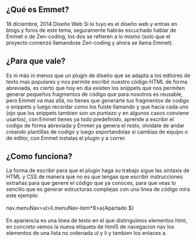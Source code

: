 ## ¿Qué es Emmet?
18 diciembre, 2014 Diseño Web
Si lo tuyo es el diseño web y entras en blogs y foros de este tema, seguramente habrás escuchado hablar de Emmet o de Zen-coding, los dos se refieren a lo mismo (solo que el proyecto comenzó llamandose Zen-coding y ahora se llama Emmet).

## ¿Para que vale?
Es ni más ni menos que un plugin de diseño que se adapta a los editores de texto mas populares y nos permite escribir nuestro código HTML de forma abreviada, es cierto que hoy en dia existen los snippets que nos permiten generar pequeños fragmentos de código que para nosotros es reusable, pero Emmet va mas allá, no tienes que generarte tus fragmentos de codigo o snippets y luego recordar como los fuiste llamando y que hacia cada uno (ojo que los snippets tambien son un puntazo y en algunos casos conviene usarlos), con Emmet tienes ya todo predefinido, aprende a escribir el codigo de forma abreviada y Emmet ya genera el resto, olvidate de andar creando plantillas de codigo y luego exportandolas si cambias de equipo o de editor, con Emmet instalas el plugin y a correr.

## ¿Como funciona?
La forma de escribir para que el plugin haga su trabajo sigue las sintaxis de HTML y CSS de manera que no es que tengas que escribir instrucciones extrañas para que genere el código que ya conoces, para que veas lo sencillo que es generar estructuras complejas con una linea de código mira este ejemplo:
<br>
<br>
nav.menuNav>ul>li.menuNav-item*8>a{Apartado $}
<br>
<br>
En apariencia es una linea de texto en el que distinguimos elementos html, en concreto vemos la nueva etiqueta de html5 de navegacion nav los elementos de una lista no ordenada ul y li y tambien los enlaces a.
